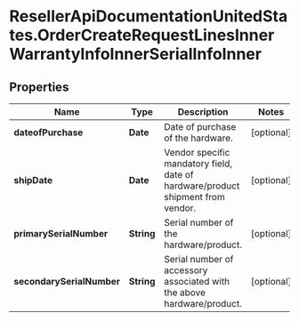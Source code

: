 # ResellerApiDocumentationUnitedStates.OrderCreateRequestLinesInnerWarrantyInfoInnerSerialInfoInner

## Properties

Name | Type | Description | Notes
------------ | ------------- | ------------- | -------------
**dateofPurchase** | **Date** | Date of purchase of the hardware. | [optional] 
**shipDate** | **Date** | Vendor specific mandatory field, date of hardware/product shipment from vendor. | [optional] 
**primarySerialNumber** | **String** | Serial number of the hardware/product. | [optional] 
**secondarySerialNumber** | **String** | Serial number of accessory associated with the above hardware/product. | [optional] 


